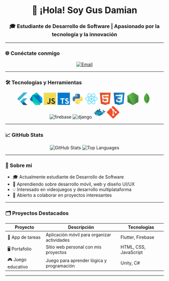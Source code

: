 <h1 align="center">👋 ¡Hola! Soy Gus Damian</h1>
<h3 align="center">🎓 Estudiante de Desarrollo de Software | Apasionado por la tecnología y la innovación</h3>

---

### 🌐 Conéctate conmigo

<p align="center">
  <a href="mailto:damiangustavoangel@gmail.com" target="_blank"><img src="https://img.shields.io/badge/Email-Déjame%20un%20mensaje-red?style=for-the-badge&logo=gmail" alt="Email" /></a>
</p>

---

### 🛠️ Tecnologías y Herramientas

<p align="center">
  <img src="https://raw.githubusercontent.com/devicons/devicon/master/icons/flutter/flutter-original.svg" alt="flutter" width="40" />
  <img src="https://raw.githubusercontent.com/devicons/devicon/master/icons/dart/dart-original.svg" alt="dart" width="40" />
  <img src="https://raw.githubusercontent.com/devicons/devicon/master/icons/javascript/javascript-original.svg" alt="javascript" width="40" />
  <img src="https://raw.githubusercontent.com/devicons/devicon/master/icons/typescript/typescript-original.svg" alt="typescript" width="40" />
  <img src="https://raw.githubusercontent.com/devicons/devicon/master/icons/python/python-original.svg" alt="python" width="40" />
  <img src="https://raw.githubusercontent.com/devicons/devicon/master/icons/react/react-original.svg" alt="react" width="40" />
  <img src="https://raw.githubusercontent.com/devicons/devicon/master/icons/html5/html5-original.svg" alt="html5" width="40" />
  <img src="https://raw.githubusercontent.com/devicons/devicon/master/icons/css3/css3-original.svg" alt="css3" width="40" />
  <img src="https://raw.githubusercontent.com/devicons/devicon/master/icons/nodejs/nodejs-original.svg" alt="nodejs" width="40" />
  <img src="https://raw.githubusercontent.com/devicons/devicon/master/icons/mongodb/mongodb-original.svg" alt="mongodb" width="40" />
  <img src="https://cdn.worldvectorlogo.com/logos/firebase-1.svg" alt="firebase" width="40" />
  <img src="https://cdn.worldvectorlogo.com/logos/django.svg" alt="django" width="40" />
  <img src="https://raw.githubusercontent.com/devicons/devicon/master/icons/docker/docker-original.svg" alt="docker" width="40" />
  <img src="https://raw.githubusercontent.com/devicons/devicon/master/icons/git/git-original.svg" alt="git" width="40" />
</p>


---

### 📈 GitHub Stats

<p align="center">
  <img src="https://github-readme-stats.vercel.app/api?username=GusDamian&show_icons=true&theme=tokyonight" alt="GitHub Stats" width="420"/>
  <img src="https://github-readme-stats.vercel.app/api/top-langs/?username=GusDamian04&layout=compact&theme=tokyonight" alt="Top Languages" width="350"/>
</p>

---

### 🚀 Sobre mí

- 🎓 Actualmente estudiante de Desarrollo de Software
- 🧠 Aprendiendo sobre desarrollo móvil, web y diseño UI/UX
- 💡 Interesado en videojuegos y desarrollo multiplataforma
- 🤝 Abierto a colaborar en proyectos interesantes

---

### 🗂️ Proyectos Destacados

| Proyecto | Descripción | Tecnologías |
|---------|-------------|-------------|
| 📱 App de tareas | Aplicación móvil para organizar actividades | Flutter, Firebase |
| 🖥️ Portafolio | Sitio web personal con mis proyectos | HTML, CSS, JavaScript |
| 🎮 Juego educativo | Juego para aprender lógica y programación | Unity, C# |

---

